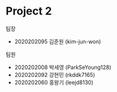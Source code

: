 # Project 2

팀장<br>
- 2020202095 김준원 (kim-jun-won)<br>

팀원<br>
- 2020202008 박세영 (ParkSeYoung128)<br>
- 2020202092 강현민 (rkddk7165)<br>
- 2020202060 홍왕기 (leejd8130)